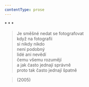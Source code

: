 ```yaml
---
contentType: prose
---
```


\* \* \*

> Je směšné nedat se fotografovat  
> když na fotografii  
> si nikdy nikdo  
> není podobný  
> lidé ani nevědí  
> čemu všemu rozumějí  
> a jak často jednají správně  
> proto tak často jednají špatně

> (2005)
